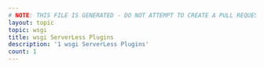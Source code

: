 ```yaml
---
# NOTE: THIS FILE IS GENERATED - DO NOT ATTEMPT TO CREATE A PULL REQUEST TO UPDATE THE DATA. 
layout: topic
topic: wsgi
title: wsgi ServerLess Plugins
description: '1 wsgi ServerLess Plugins'
count: 1
---
```

